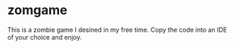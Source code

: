 # zomgame
This is a zombie game I desined in my free time. Copy the code into an IDE of your choice and enjoy.
